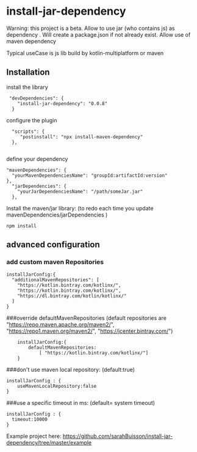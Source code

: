 # install-jar-dependency
Warning: this project is a beta. 
Allow to use jar (who contains js) as dependency .
Will create a package.json if not already exist.
Allow use of maven dependency

Typical useCase is js lib build by kotlin-multiplatform or maven

## Installation

install the library 

```
 "devDependencies": {
    "install-jar-dependency": "0.0.8"
  }
```

configure the plugin

```
  "scripts": {
     "postinstall": "npx install-maven-dependency"
  },
  
```
  define your dependency
  ```
  "mavenDependencies": {
    "yourMavenDependenciesName": "groupId:artifactId:version"
  },
    "jarDependencies": {
      "yourJarDependenciesName": "/path/someJar.jar"
    },

```

  Install the maven/jar library: (to redo each time you update mavenDependencies/jarDependencies )
   
  ```
  npm install
  ```
  
## advanced configuration  

### add custom maven Repositories
```
installJarConfig:{
  "additionalMavenRepositories": [
    "https://kotlin.bintray.com/kotlinx/",
    "https://kotlin.bintray.com/kotlinx/",
    "https://dl.bintray.com/kotlin/kotlinx/"
  ]
}
```

###override defaultMavenRepositories
(default repositories are "https://repo.maven.apache.org/maven2/", "https://repo1.maven.org/maven2/", "https://jcenter.bintray.com/")
```  
    installJarConfig:{
        defaultMavenRepositories:
            [ "https://kotlin.bintray.com/kotlinx/"]
    }
```
  
###don't use maven local repository: (default:true)
```
installJarConfig : {
    useMavenLocalRepository:false  
}
```

###use a specific timeout in ms: (default= system timeout)
  ```
installJarConfig : {
    timeout:10000  
}
```
  
  Example project here: https://github.com/sarahBuisson/install-jar-dependency/tree/master/example